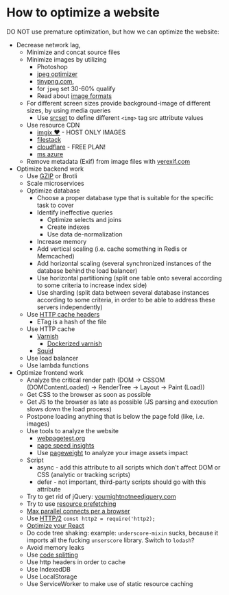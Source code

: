 # How to optimize a website

DO NOT use premature optimization, but how we can optimize the website:

* Decrease network lag,
    * Minimize and concat source files
    * Minimize images by utilizing
        * Photoshop
        * [jpeg optimizer](http://jpeg-optimizer.com/)
        * [tinypng.com](https://tinypng.com/),
        * for `jpeg` set 30-60% qualify
        * Read about [image formats](https://www.sitepoint.com/gif-png-jpg-which-one-to-use/)
    * For different screen sizes provide background-image of different sizes, by using media queries
        * Use [srcset](https://developer.mozilla.org/en-US/docs/Learn/HTML/Multimedia_and_embedding/Responsive_images) to define different `<img>` tag src attribute values
    * Use resource CDN
        * [imgix &#10084;](https://www.imgix.com/) - HOST ONLY IMAGES
        * [filestack](https://www.filestack.com/)
        * [cloudflare](https://www.cloudflare.com/) - FREE PLAN!
        * [ms azure](https://azure.microsoft.com/en-us/)
    * Remove metadata (Exif) from image files with [verexif.com](http://www.verexif.com/)
* Optimize backend work
    * Use [GZIP](https://www.npmjs.com/package/compression) or Brotli
    * Scale microservices
    * Optimize database
        * Choose a proper database type that is suitable for the specific task to cover
        * Identify ineffective queries
            * Optimize selects and joins
            * Create indexes
            * Use data de-normalization
        * Increase memory
        * Add vertical scaling (i.e. cache something in Redis or Memcached)
        * Add horizontal scaling (several synchronized instances of the database behind the load balancer)
        * Use horizontal partitioning (split one table onto several according to some criteria to increase index side)
        * Use sharding (split data between several database instances according to some criteria, in order to be able to address these servers independently)
    * Use [HTTP cache headers](https://devcenter.heroku.com/articles/increasing-application-performance-with-http-cache-headers)
        * ETag is a hash of the file
    * Use HTTP cache
        * [Varnish](https://varnish-cache.org)
            * [Dockerized varnish](https://info.varnish-software.com/blog/varnish-docker)
        * [Squid](http://www.squid-cache.org/)
    * Use load balancer
    * Use lambda functions
* Optimize frontend work
    * Analyze the critical render path (DOM -> CSSOM (DOMContentLoaded) -> RenderTree -> Layout -> Paint (Load))
    * Get CSS to the browser as soon as possible
    * Get JS to the browser as late as possible (JS parsing and execution slows down the load process)
    * Postpone loading anything that is below the page fold (like, i.e. images)
    * Use tools to analyze the website
        * [webpagetest.org](https://www.webpagetest.org/)
        * [page speed insights](https://developers.google.com/speed/pagespeed/insights/)
        * Use [pageweight](https://pageweight.imgix.com/) to analyze your image assets impact
    * Script
        * async - add this attribute to all scripts which don't affect DOM or CSS (analytic or tracking scripts)
        * defer - not important, third-party scripts should go with this attribute
    * Try to get rid of jQuery: [youmightnotneedjquery.com](http://youmightnotneedjquery.com/)
    * Try to use [resource prefetching](https://css-tricks.com/prefetching-preloading-prebrowsing/)
    * [Max parallel connects per a browser](https://stackoverflow.com/questions/985431/max-parallel-http-connections-in-a-browser)
    * Use [HTTP/2](https://developers.google.com/web/fundamentals/performance/http2/)
        `const http2 = require('http2);`
    * [Optimize your React](https://github.com/awesome1888/tech-insights/blob/master/articles/js-notes/react-optimization.md)
    * Do code tree shaking: example: `underscore-mixin` sucks, because it imports all the fucking `unserscore` library. Switch to `lodash`?
    * Avoid memory leaks
    * Use [code splitting](https://tylermcginnis.com/react-router-code-splitting/)
    * Use http headers in order to cache
    * Use IndexedDB
    * Use LocalStorage
    * Use ServiceWorker to make use of static resource caching
